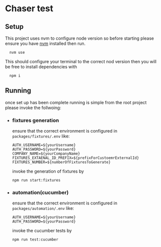 # Chaser test
## Setup 
This project uses nvm to configure node version so before starting please 
ensure you have [nvm](https://github.com/nvm-sh/nvm) installed then run.
```shell
  nvm use
```

This should configure your terminal to the correct nod version then you will be free to install dependencies with 
```shell
  npm i 
```

## Running 
once set up has been complete running is simple from the root project please invoke the follwoing:
- ### fixtures generation
    ensure that the correct environment is configured in `packages/fixtures/.env` like:
    ```dotenv
    AUTH_USERNAME=${yourUsername}
    AUTH_PASSWORD=${yourPassword}
    COMPANY_NAME=${yourCompanyName}
    FIXTURES_EXTAENAL_ID_PREFIX=${prefixForCustoemrExternalId}
    FIXTURES_NUMBER=${numberOfFixturesToGenerate}
    ```
  invoke the generation of fixtures by
    ```shell
    npm run start:fixtures
    ```
- ### automation(cucumber)
  ensure that the correct environment is configured in `packages/automation/.env` like:
    ```dotenv
    AUTH_USERNAME=${yourUsername}
    AUTH_PASSWORD=${yourPassword}
    ```
  invoke the cucumber tests by
    ```shell
    npm run test:cucumber
    ```